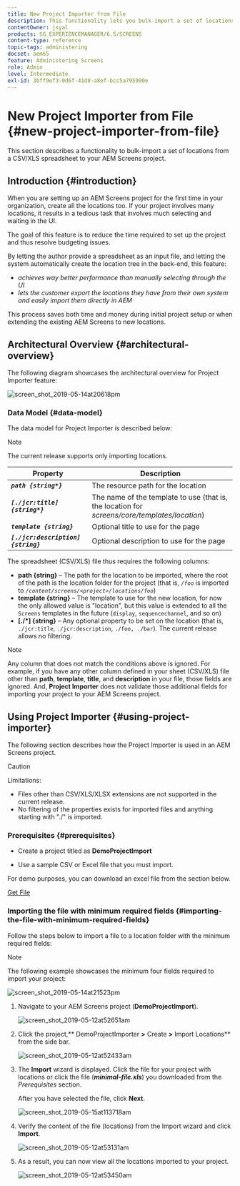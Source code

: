 ```yaml
---
title: New Project Importer from File
description: This functionality lets you bulk-import a set of locations from a CSV/XLS spreadsheet to your AEM Screens project.
contentOwner: jsyal
products: SG_EXPERIENCEMANAGER/6.5/SCREENS
content-type: reference
topic-tags: administering
docset: aem65
feature: Administering Screens
role: Admin
level: Intermediate
exl-id: 3bff9ef3-0d6f-41d8-a8ef-bcc5a795990e
---
```

# New Project Importer from File {#new-project-importer-from-file}

This section describes a functionality to bulk-import a set of locations from a CSV/XLS spreadsheet to your AEM Screens project.

## Introduction {#introduction}

When you are setting up an AEM Screens project for the first time in your organization, create all the locations too. If your project involves many locations, it results in a tedious task that involves much selecting and waiting in the UI.

The goal of this feature is to reduce the time required to set up the project and thus resolve budgeting issues.

By letting the author provide a spreadsheet as an input file, and letting the system automatically create the location tree in the back-end, this feature:

* *achieves way better performance than manually selecting through the UI*
* *lets the customer export the locations they have from their own system and easily import them directly in AEM*

This process saves both time and money during initial project setup or when extending the existing AEM Screens to new locations.

## Architectural Overview {#architectural-overview}

The following diagram showcases the architectural overview for Project Importer feature:

![screen_shot_2019-05-14at20618pm](assets/screen_shot_2019-05-14at20618pm.png)

### Data Model {#data-model}

The data model for Project Importer is described below:

>[!NOTE]
>
>The current release supports only importing locations.

| **Property** |**Description** |
|---|---|
| ***`path {string*}`*** |The resource path for the location |
| ***`[./jcr:title] {string*}`*** |The name of the template to use (that is, the location for *screens/core/templates/location*) |
| ***`template {string}`*** |Optional title to use for the page |
| ***`[./jcr:description] {string}`*** |Optional description to use for the page |

The spreadsheet (CSV/XLS) file thus requires the following columns:

* **path {string}** &ndash; The path for the location to be imported, where the root of the path is the location folder for the project (that is, *`/foo`* is imported to *`/content/screens/<project>/locations/foo`*)
* **template {string}** &ndash; The template to use for the new location, for now the only allowed value is "location", but this value is extended to all the `Screens` templates in the future (`display`, `sequencechannel`, and so on)
* **[./*] {string}** &ndash; Any optional property to be set on the location (that is, `./jcr:title`, `./jcr:description`, `./foo, ./bar`). The current release allows no filtering.

>[!NOTE]
>
>Any column that does not match the conditions above is ignored. For example, if you have any other column defined in your sheet (CSV/XLS) file other than **path**, **template**, **title**, and **description** in your file, those fields are ignored. And, **Project Importer** does not validate those additional fields for importing your project to your AEM Screens project.

## Using Project Importer {#using-project-importer}

The following section describes how the Project Importer is used in an AEM Screens project.

>[!CAUTION]
>
>Limitations:
>
>* Files other than CSV/XLS/XLSX extensions are not supported in the current release.
>* No filtering of the properties exists for imported files and anything starting with "./" is imported.
>

### Prerequisites {#prerequisites}

* Create a project titled as **DemoProjectImport**

* Use a sample CSV or Excel file that you must import.

For demo purposes, you can download an excel file from the section below.

[Get File](assets/minimal-file.xls)

### Importing the file with minimum required fields {#importing-the-file-with-minimum-required-fields}

Follow the steps below to import a file to a location folder with the minimum required fields:

>[!NOTE]
>
>The following example showcases the minimum four fields required to import your project:

![screen_shot_2019-05-14at21523pm](assets/screen_shot_2019-05-14at21523pm.png)

1. Navigate to your AEM Screens project (**DemoProjectImport**).

   ![screen_shot_2019-05-12at52651am](assets/screen_shot_2019-05-12at52651am.png)

1. Click the project,** DemoProjectImporter **>** Create **>** Import Locations** from the side bar.

   ![screen_shot_2019-05-12at52433am](assets/screen_shot_2019-05-12at52433am.png)

1. The **Import** wizard is displayed. Click the file for your project with locations or click the file (***minimal-file.xls***) you downloaded from the *Prerequisites* section.

   After you have selected the file, click **Next**.

   ![screen_shot_2019-05-15at113718am](assets/screen_shot_2019-05-15at113718am.png)

1. Verify the content of the file (locations) from the Import wizard and click **Import**.

   ![screen_shot_2019-05-12at53131am](assets/screen_shot_2019-05-12at53131am.png)

1. As a result, you can now view all the locations imported to your project.

   ![screen_shot_2019-05-12at53450am](assets/screen_shot_2019-05-12at53450am.png)
